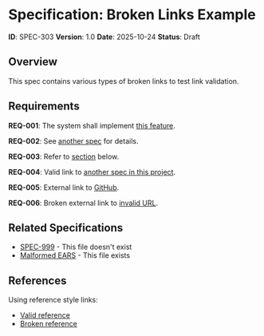 # Specification: Broken Links Example

**ID**: SPEC-303
**Version**: 1.0
**Date**: 2025-10-24
**Status**: Draft

## Overview

This spec contains various types of broken links to test link validation.

## Requirements

**REQ-001**: The system shall implement [this feature](./non-existent-file.md).

**REQ-002**: See [another spec](../specs/does-not-exist.md) for details.

**REQ-003**: Refer to [section](#non-existent-heading) below.

**REQ-004**: Valid link to [another spec in this project](./duplicate-ids.md).

**REQ-005**: External link to [GitHub](https://github.com/TradeMe/spec-tools).

**REQ-006**: Broken external link to [invalid URL](https://this-domain-should-not-exist-12345.com/page).

## Related Specifications

- [SPEC-999](./spec-999.md) - This file doesn't exist
- [Malformed EARS](./malformed-ears.md) - This file exists

## References

[ref1]: https://example.com/valid "Valid reference"
[ref2]: ./missing-file.md "Broken reference"

Using reference style links:
- [Valid reference][ref1]
- [Broken reference][ref2]
